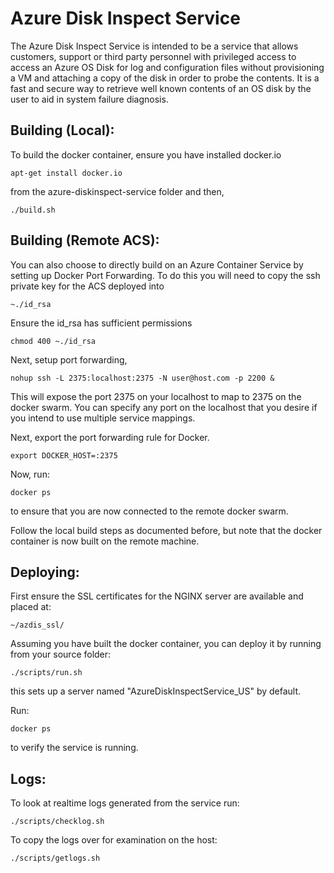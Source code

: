 # Azure Disk Inspect Service
The Azure Disk Inspect Service is intended to be a service that allows customers, support or third party personnel with privileged access to access an Azure OS Disk for log and configuration files without provisioning a VM and attaching a copy of the disk in order to probe the contents. It is a fast and secure way to retrieve well known contents of an OS disk by the user to aid in system failure diagnosis.


## Building (Local):

To build the docker container, ensure you have installed docker.io

	apt-get install docker.io
	
from the azure-diskinspect-service folder and then,

	./build.sh
	

## Building (Remote ACS):

You can also choose to directly build on an Azure Container Service by setting up Docker Port Forwarding. To do this you will need to copy the ssh private key for the ACS deployed into 

	~./id_rsa 
	
Ensure the id_rsa has sufficient permissions

	chmod 400 ~./id_rsa
	
Next, setup port forwarding,

	nohup ssh -L 2375:localhost:2375 -N user@host.com -p 2200 &
	
This will expose the port 2375 on your localhost to map to 2375 on the docker swarm. You can specify any port on the localhost that you desire if you intend to use multiple service mappings. 

Next, export the port forwarding rule for Docker.

	export DOCKER_HOST=:2375
	
Now, run:

	docker ps
to ensure that you are now connected to the remote docker swarm.

Follow the local build steps as documented before, but note that the docker container is now built on the remote machine.


## Deploying:

First ensure the SSL certificates for the NGINX server are available and placed at:

	~/azdis_ssl/

Assuming you have built the docker container, you can deploy it by running from your source folder:

	./scripts/run.sh
this sets up a server named "AzureDiskInspectService_US" by default.

Run:

	docker ps
to verify the service is running.


## Logs:

To look at realtime logs generated from the service run:

	./scripts/checklog.sh

To copy the logs over for examination on the host:

	./scripts/getlogs.sh
